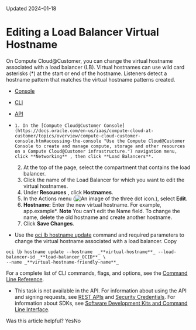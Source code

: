 Updated 2024-01-18
# Editing a Load Balancer Virtual Hostname
On Compute Cloud@Customer, you can change the virtual hostname associated with a load balancer (LB). 
Virtual hostnames can use wild card asterisks (*) at the start or end of the hostname. Listeners detect a hostname pattern that matches the virtual hostname patterns created.
  * [Console](https://docs.oracle.com/en-us/iaas/compute-cloud-at-customer/topics/lbaas/editing-a-load-balancer-virtual-hostname.htm)
  * [CLI](https://docs.oracle.com/en-us/iaas/compute-cloud-at-customer/topics/lbaas/editing-a-load-balancer-virtual-hostname.htm)
  * [API](https://docs.oracle.com/en-us/iaas/compute-cloud-at-customer/topics/lbaas/editing-a-load-balancer-virtual-hostname.htm)


  *     1. In the [Compute Cloud@Customer Console](https://docs.oracle.com/en-us/iaas/compute-cloud-at-customer/topics/overview/compute-cloud-customer-console.htm#accessing-the-console "Use the Compute Cloud@Customer Console to create and manage compute, storage and other resources on a Compute Cloud@Customer infrastructure.") navigation menu, click **Networking** , then click **Load Balancers**.
    2. At the top of the page, select the compartment that contains the load balancer.
    3. Click the name of the Load Balancer for which you want to edit the virtual hostnames. 
    4. Under **Resources** , click **Hostnames**. 
    5. In the Actions menu (![An image of the three dot icon.](https://docs.oracle.com/en-us/iaas/compute-cloud-at-customer/images/three-dots.png)), select **Edit**. 
    6. **Hostname:** Enter the new virtual hostname. For example, app.example*.
**Note** You can't edit the Name field. To change the name, delete the old hostname and create another hostname.
    7. Click **Save Changes**. 
  * Use the [oci lb hostname update](https://docs.oracle.com/iaas/tools/oci-cli/latest/oci_cli_docs/cmdref/lb/hostname/update.html) command and required parameters to change the virtual hostname associated with a load balancer.
Copy
```
oci lb hostname update --hostname  _**virtual-hostname**_ --load-balancer-id _**load-balancer_OCID**_ \
--name _**virtual-hostname-friendly-name**_
```

For a complete list of CLI commands, flags, and options, see the [Command Line Reference](https://docs.oracle.com/iaas/tools/oci-cli/latest/oci_cli_docs/index.html).
  * This task is not available in the API. 
For information about using the API and signing requests, see [REST APIs](https://docs.oracle.com/iaas/Content/API/Concepts/usingapi.htm#REST_APIs) and [Security Credentials](https://docs.oracle.com/iaas/Content/General/Concepts/credentials.htm). For information about SDKs, see [Software Development Kits and Command Line Interface](https://docs.oracle.com/iaas/Content/API/Concepts/sdks.htm#Software_Development_Kits_and_Command_Line_Interface).


Was this article helpful?
YesNo


